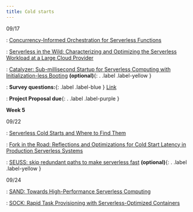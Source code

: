 ```yaml
---
title: Cold starts
---
```



09/17

: [Concurrency-Informed Orchestration for Serverless Functions](https://dl.acm.org/doi/10.1145/3676641.3716253)

: [Serverless in the Wild: Characterizing and Optimizing the Serverless Workload at a Large Cloud Provider](https://www.usenix.org/conference/atc20/presentation/shahrad)

: [Catalyzer: Sub-millisecond Startup for Serverless Computing with Initialization-less Booting](https://ipads.se.sjtu.edu.cn/_media/publications/catalyzer-asplos20.pdf) **(optional)**{: . .label .label-yellow }

: **Survey questions:**{: .label .label-blue } [Link](https://edstem.org/us/courses/84432/discussion/6969987)

: **Project Proposal due**{: . .label .label-purple }


**Week 5**

09/22

: [Serverless Cold Starts and Where to Find Them](https://arxiv.org/abs/2410.06145)

: [Fork in the Road: Reflections and Optimizations for Cold Start Latency in Production Serverless Systems](https://www.usenix.org/conference/osdi25/presentation/chai-xiaohu)

: [SEUSS: skip redundant paths to make serverless fast](https://www.cs.bu.edu/~jappavoo/Resources/Papers/seuss.pdf) **(optional)**{: . .label .label-yellow }


09/24

: [SAND: Towards High-Performance Serverless Computing](https://www.usenix.org/conference/atc18/presentation/akkus)

: [SOCK: Rapid Task Provisioning with Serverless-Optimized Containers](https://www.usenix.org/conference/atc18/presentation/oakes)
